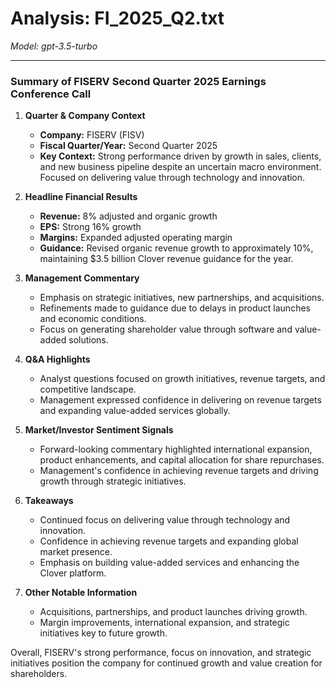# Analysis: FI_2025_Q2.txt

*Model: gpt-3.5-turbo*

---

### Summary of FISERV Second Quarter 2025 Earnings Conference Call

1. **Quarter & Company Context**
   - **Company:** FISERV (FISV)
   - **Fiscal Quarter/Year:** Second Quarter 2025
   - **Key Context:** Strong performance driven by growth in sales, clients, and new business pipeline despite an uncertain macro environment. Focused on delivering value through technology and innovation.

2. **Headline Financial Results**
   - **Revenue:** 8% adjusted and organic growth
   - **EPS:** Strong 16% growth
   - **Margins:** Expanded adjusted operating margin
   - **Guidance:** Revised organic revenue growth to approximately 10%, maintaining $3.5 billion Clover revenue guidance for the year.

3. **Management Commentary**
   - Emphasis on strategic initiatives, new partnerships, and acquisitions.
   - Refinements made to guidance due to delays in product launches and economic conditions.
   - Focus on generating shareholder value through software and value-added solutions.

4. **Q&A Highlights**
   - Analyst questions focused on growth initiatives, revenue targets, and competitive landscape.
   - Management expressed confidence in delivering on revenue targets and expanding value-added services globally.

5. **Market/Investor Sentiment Signals**
   - Forward-looking commentary highlighted international expansion, product enhancements, and capital allocation for share repurchases.
   - Management's confidence in achieving revenue targets and driving growth through strategic initiatives.

6. **Takeaways**
   - Continued focus on delivering value through technology and innovation.
   - Confidence in achieving revenue targets and expanding global market presence.
   - Emphasis on building value-added services and enhancing the Clover platform.

7. **Other Notable Information**
   - Acquisitions, partnerships, and product launches driving growth.
   - Margin improvements, international expansion, and strategic initiatives key to future growth.

Overall, FISERV's strong performance, focus on innovation, and strategic initiatives position the company for continued growth and value creation for shareholders.